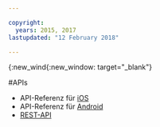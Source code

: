 ```yaml
---

copyright:
  years: 2015, 2017
lastupdated: "12 February 2018"

---
```


{:new_wind{:new_window: target="_blank"}

#APIs

 - API-Referenz für [iOS](http://ibm-bluemix-mobile-services.github.io/API-docs/client-SDK/BMSPush/Swift/index.html)
 - API-Referenz für [Android](https://www.javadoc.io/doc/com.ibm.mobilefirstplatform.clientsdk.android/push/3.6.1)
 - [REST-API](https://imfpush.ng.bluemix.net/imfpush/) 
